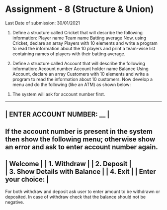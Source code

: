 Assignment - 8 (Structure & Union)
========================
Last Date of submission: 30/01/2021

1. Define a structure called Cricket that will describe the following information:
	Player name
	Team name
	Batting average
Now, using Cricket, declare an array Players with 10 elements and write a program to read the information about the 10 players and print a team-wise list containing names of players with their batting average.

2. Define a structure called Account that will describe the following information:
	Account number
	Account holder name
	Balance
Using Account, declare an array Customers with 10 elements and write a program to read the information about 10 customers. 
Now develop a menu and do the following (like an ATM) as shown below:
1) The system will ask for account number first.
 ----------------------------------------
|  ENTER ACCOUNT NUMBER: __     |
 ----------------------------------------
If the account number is present in the system then show the following menu; otherwise show an error and ask to enter account number again.
 ----------------------------------
| Welcome <Cust Name>	|
| 1. Withdraw		|
| 2. Deposit		|	
| 3. Show Details with Balance	|
| 4. Exit			|
| Enter your choice: 		|
 ----------------------------------
For both withdraw and deposit ask user to enter amount to be withdrawn or deposited. In case of withdraw check that the balance should not be negative. 
